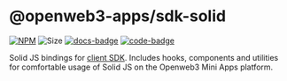 # @openweb3-apps/sdk-solid

[code-badge]: https://img.shields.io/badge/source-black?logo=github

[docs-badge]: https://img.shields.io/badge/documentation-blue?logo=gitbook&logoColor=white

[code-link]: https://github.com/openweb3-io/miniapps/tree/master/packages/sdk-solid

[docs-link]: https://docs.openweb3-mini-apps.com/packages/openweb3-apps-sdk-solid/2-x

[npm-link]: https://npmjs.com/package/@openweb3-apps/sdk-solid

[npm-badge]: https://img.shields.io/npm/v/@openweb3-apps/sdk-solid?logo=npm

[size-badge]: https://img.shields.io/bundlephobia/minzip/@openweb3-apps/sdk-solid

[![NPM][npm-badge]][npm-link]
![Size][size-badge]
[![docs-badge]][docs-link]
[![code-badge]][code-link]

Solid JS bindings
for [client SDK](https://docs.openweb3-mini-apps.com/packages/openweb3-apps-sdk/2-x). Includes
hooks, components and utilities
for comfortable usage of Solid JS on the Openweb3 Mini Apps platform.
